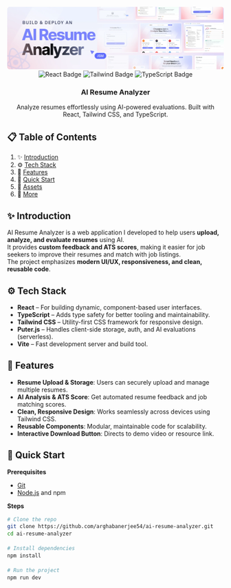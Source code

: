 <div align="center">
  <br />
    <a href="https://www.youtube.com/watch?v=NKyyF9MQXn4&t=40s" target="_blank">
      <img src="public/readme/hero.webp" alt="Project Banner">
    </a>
  <br />

  <div>
    <img alt="React Badge" src="https://img.shields.io/badge/React-4c84f3?style=for-the-badge&logo=react&logoColor=white">
    <img alt="Tailwind Badge" src="https://img.shields.io/badge/-Tailwind-38B2AC?style=for-the-badge&logo=tailwind-css&logoColor=white" />
    <img alt="TypeScript Badge" src="https://img.shields.io/badge/-TypeScript-black?style=for-the-badge&logoColor=white&color=3178C6" />
  </div>

  <h3 align="center">AI Resume Analyzer</h3>

  <div align="center">
    Analyze resumes effortlessly using AI-powered evaluations. Built with React, Tailwind CSS, and TypeScript.
  </div>
</div>

## 📋 Table of Contents

1. ✨ [Introduction](#introduction)
2. ⚙️ [Tech Stack](#tech-stack)
3. 🔋 [Features](#features)
4. 🤸 [Quick Start](#quick-start)
5. 🔗 [Assets](#assets)
6. 🚀 [More](#more)

## ✨ Introduction

AI Resume Analyzer is a web application I developed to help users **upload, analyze, and evaluate resumes** using AI.  
It provides **custom feedback and ATS scores**, making it easier for job seekers to improve their resumes and match with job listings.  
The project emphasizes **modern UI/UX, responsiveness, and clean, reusable code**.

## ⚙️ Tech Stack

- **React** – For building dynamic, component-based user interfaces.  
- **TypeScript** – Adds type safety for better tooling and maintainability.  
- **Tailwind CSS** – Utility-first CSS framework for responsive design.  
- **Puter.js** – Handles client-side storage, auth, and AI evaluations (serverless).  
- **Vite** – Fast development server and build tool.  

## 🔋 Features

- **Resume Upload & Storage**: Users can securely upload and manage multiple resumes.  
- **AI Analysis & ATS Score**: Get automated resume feedback and job matching scores.  
- **Clean, Responsive Design**: Works seamlessly across devices using Tailwind CSS.  
- **Reusable Components**: Modular, maintainable code for scalability.  
- **Interactive Download Button**: Directs to demo video or resource link.

## 🤸 Quick Start

**Prerequisites**

- [Git](https://git-scm.com/)  
- [Node.js](https://nodejs.org/) and npm  

**Steps**

```bash
# Clone the repo
git clone https://github.com/arghabanerjee54/ai-resume-analyzer.git
cd ai-resume-analyzer

# Install dependencies
npm install

# Run the project
npm run dev

